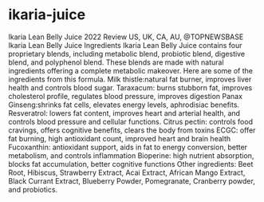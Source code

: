 # ikaria-juice
Ikaria Lean Belly Juice 2022 Review US, UK, CA, AU, @TOPNEWSBASE Ikaria Lean Belly Juice Ingredients  Ikaria Lean Belly Juice contains four proprietary blends, including metabolic blend, probiotic blend, digestive blend, and polyphenol blend. These blends are made with natural ingredients offering a complete metabolic makeover. Here are some of the ingredients from this formula.  Milk thistle:natural fat burner, improves liver health and controls blood sugar. Taraxacum: burns stubborn fat, improves cholesterol profile, regulates blood pressure, improves digestion Panax Ginseng:shrinks fat cells, elevates energy levels, aphrodisiac benefits. Resveratrol: lowers fat content, improves heart and arterial health, and controls blood pressure and cellular functions. Citrus pectin: controls food cravings, offers cognitive benefits, clears the body from toxins ECGC: offer fat burning, high antioxidant count, improved heart and brain health Fucoxanthin: antioxidant support, aids in fat to energy conversion, better metabolism, and controls inflammation Bioperine: high nutrient absorption, blocks fat accumulation, better cognitive functions Other ingredients: Beet Root, Hibiscus, Strawberry Extract, Acai Extract, African Mango Extract, Black Currant Extract, Blueberry Powder, Pomegranate, Cranberry powder, and probiotics.
